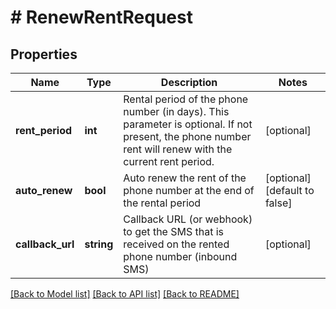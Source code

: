 # # RenewRentRequest

## Properties

Name | Type | Description | Notes
------------ | ------------- | ------------- | -------------
**rent_period** | **int** | Rental period of the phone number (in days). This parameter is optional. If not present, the phone number rent will renew with the current rent period. | [optional]
**auto_renew** | **bool** | Auto renew the rent of the phone number at the end of the rental period | [optional] [default to false]
**callback_url** | **string** | Callback URL (or webhook) to get the SMS that is received on the rented phone number (inbound SMS) | [optional]

[[Back to Model list]](../../README.md#models) [[Back to API list]](../../README.md#endpoints) [[Back to README]](../../README.md)
